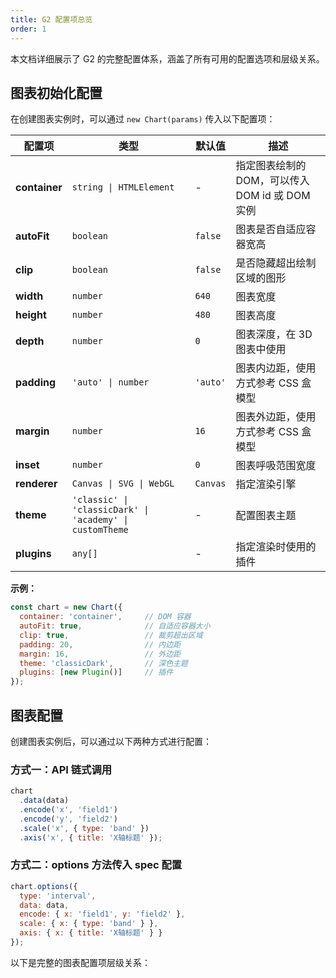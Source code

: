 ```yaml
---
title: G2 配置项总览
order: 1
---
```


本文档详细展示了 G2 的完整配置体系，涵盖了所有可用的配置选项和层级关系。

## 图表初始化配置

在创建图表实例时，可以通过 `new Chart(params)` 传入以下配置项：

| 配置项 | 类型 | 默认值 | 描述 |
|--------|------|--------|------|
| **container** | `string \| HTMLElement` | - | 指定图表绘制的 DOM，可以传入 DOM id 或 DOM 实例 |
| **autoFit** | `boolean` | `false` | 图表是否自适应容器宽高 |
| **clip** | `boolean` | `false` | 是否隐藏超出绘制区域的图形 |
| **width** | `number` | `640` | 图表宽度 |
| **height** | `number` | `480` | 图表高度 |
| **depth** | `number` | `0` | 图表深度，在 3D 图表中使用 |
| **padding** | `'auto' \| number` | `'auto'` | 图表内边距，使用方式参考 CSS 盒模型 |
| **margin** | `number` | `16` | 图表外边距，使用方式参考 CSS 盒模型 |
| **inset** | `number` | `0` | 图表呼吸范围宽度 |
| **renderer** | `Canvas \| SVG \| WebGL` | `Canvas` | 指定渲染引擎 |
| **theme** | `'classic' \| 'classicDark' \| 'academy' \| customTheme` | - | 配置图表主题 |
| **plugins** | `any[]` | - | 指定渲染时使用的插件 |

**示例：**

```javascript
const chart = new Chart({
  container: 'container',     // DOM 容器
  autoFit: true,              // 自适应容器大小
  clip: true,                 // 裁剪超出区域
  padding: 20,                // 内边距
  margin: 16,                 // 外边距
  theme: 'classicDark',       // 深色主题
  plugins: [new Plugin()]     // 插件
});
```

## 图表配置

创建图表实例后，可以通过以下两种方式进行配置：

### 方式一：API 链式调用
```javascript
chart
  .data(data)
  .encode('x', 'field1')
  .encode('y', 'field2')
  .scale('x', { type: 'band' })
  .axis('x', { title: 'X轴标题' });
```

### 方式二：options 方法传入 spec 配置
```javascript
chart.options({
  type: 'interval',
  data: data,
  encode: { x: 'field1', y: 'field2' },
  scale: { x: { type: 'band' } },
  axis: { x: { title: 'X轴标题' } }
});
```

以下是完整的图表配置项层级关系：

<Tree />

